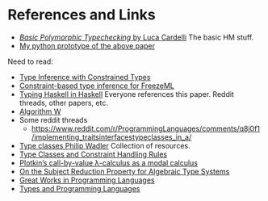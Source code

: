 
# References and Links

- [_Basic Polymorphic Typechecking_ by Luca Cardelli](https://lucacardelli.name/papers/Basic-Polymorphic-Typechecking.pdf)
    The basic HM stuff.
- [My python prototype of the above paper](https://github.com/ashermancinelli/hmpy)

Need to read:

- [Type Inference with Constrained Types](https://www.cs.tufts.edu/~nr/cs257/archive/martin-odersky/hmx.pdf)
- [Constraint-based type inference for FreezeML](https://arxiv.org/abs/2207.09914)
- [Typing Haskell in Haskell](https://web.cecs.pdx.edu/~mpj/thih/thih.pdf)
    Everyone references this paper. Reddit threads, other papers, etc.
- [Algorithm W](https://github.com/andreypopp/type-systems/tree/main/algo_w)
- Some reddit threads
  - https://www.reddit.com/r/ProgrammingLanguages/comments/q8j0f1/implementing_traitsinterfacestypeclasses_in_a/
- [Type classes Philip Wadler](https://homepages.inf.ed.ac.uk/wadler/topics/type-classes.html)
    Collection of resources.
- [Type Classes and Constraint Handling Rules](https://arxiv.org/abs/cs/0006034)
- [Plotkin’s call-by-value λ-calculus as a modal calculus](https://repositorium.sdum.uminho.pt/bitstream/1822/87619/4/main.pdf)
- [On the Subject Reduction Property for Algebraic Type Systems](https://ir.cwi.nl/pub/1307/1307D.pdf)
- [Great Works in Programming Languages](https://www.cis.upenn.edu/~bcpierce/courses/670Fall04/GreatWorksInPL.shtml)
- [Types and Programming Languages](https://www.cis.upenn.edu/~bcpierce/tapl/)
